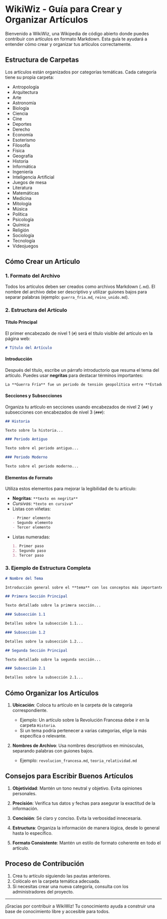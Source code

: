 # WikiWiz - Guía para Crear y Organizar Artículos

Bienvenido a WikiWiz, una Wikipedia de código abierto donde puedes contribuir con artículos en formato Markdown. Esta guía te ayudará a entender cómo crear y organizar tus artículos correctamente.

## Estructura de Carpetas

Los artículos están organizados por categorías temáticas. Cada categoría tiene su propia carpeta:

- Antropología
- Arquitectura
- Arte
- Astronomía
- Biología
- Ciencia
- Cine
- Deportes
- Derecho
- Economía
- Esoterismo
- Filosofía
- Física
- Geografía
- Historia
- Informática
- Ingeniería
- Inteligencia Artificial
- Juegos de mesa
- Literatura
- Matemáticas
- Medicina
- Mitología
- Música
- Política
- Psicología
- Química
- Religión
- Sociología
- Tecnología
- Videojuegos

## Cómo Crear un Artículo

### 1. Formato del Archivo

Todos los artículos deben ser creados como archivos Markdown (`.md`). El nombre del archivo debe ser descriptivo y utilizar guiones bajos para separar palabras (ejemplo: `guerra_fria.md`, `reino_unido.md`).

### 2. Estructura del Artículo

#### Título Principal

El primer encabezado de nivel 1 (`#`) será el título visible del artículo en la página web:

```markdown
# Título del Artículo
```

#### Introducción

Después del título, escribe un párrafo introductorio que resuma el tema del artículo. Puedes usar **negritas** para destacar términos importantes:

```markdown
La **Guerra Fría** fue un periodo de tensión geopolítica entre **Estados Unidos** y la **Unión Soviética** que duró desde **1947** hasta **1991**.
```

#### Secciones y Subsecciones

Organiza tu artículo en secciones usando encabezados de nivel 2 (`##`) y subsecciones con encabezados de nivel 3 (`###`):

```markdown
## Historia

Texto sobre la historia...

### Periodo Antiguo

Texto sobre el periodo antiguo...

### Periodo Moderno

Texto sobre el periodo moderno...
```

#### Elementos de Formato

Utiliza estos elementos para mejorar la legibilidad de tu artículo:

- **Negritas**: `**texto en negrita**`
- *Cursivas*: `*texto en cursiva*`
- Listas con viñetas:
  ```markdown
  - Primer elemento
  - Segundo elemento
  - Tercer elemento
  ```
- Listas numeradas:
  ```markdown
  1. Primer paso
  2. Segundo paso
  3. Tercer paso
  ```

### 3. Ejemplo de Estructura Completa

```markdown
# Nombre del Tema

Introducción general sobre el **tema** con los conceptos más importantes en **negrita**.

## Primera Sección Principal

Texto detallado sobre la primera sección...

### Subsección 1.1

Detalles sobre la subsección 1.1...

### Subsección 1.2

Detalles sobre la subsección 1.2...

## Segunda Sección Principal

Texto detallado sobre la segunda sección...

### Subsección 2.1

Detalles sobre la subsección 2.1...
```

## Cómo Organizar los Artículos

1. **Ubicación**: Coloca tu artículo en la carpeta de la categoría correspondiente.
   - Ejemplo: Un artículo sobre la Revolución Francesa debe ir en la carpeta `Historia`.
   - Si un tema podría pertenecer a varias categorías, elige la más específica o relevante.

2. **Nombres de Archivo**: Usa nombres descriptivos en minúsculas, separando palabras con guiones bajos.
   - Ejemplo: `revolucion_francesa.md`, `teoria_relatividad.md`



## Consejos para Escribir Buenos Artículos

1. **Objetividad**: Mantén un tono neutral y objetivo. Evita opiniones personales.

2. **Precisión**: Verifica tus datos y fechas para asegurar la exactitud de la información.

3. **Concisión**: Sé claro y conciso. Evita la verbosidad innecesaria.

4. **Estructura**: Organiza la información de manera lógica, desde lo general hasta lo específico.

5. **Formato Consistente**: Mantén un estilo de formato coherente en todo el artículo.

## Proceso de Contribución

1. Crea tu artículo siguiendo las pautas anteriores.
2. Colócalo en la carpeta temática adecuada.
3. Si necesitas crear una nueva categoría, consulta con los administradores del proyecto.

---

¡Gracias por contribuir a WikiWiz! Tu conocimiento ayuda a construir una base de conocimiento libre y accesible para todos.